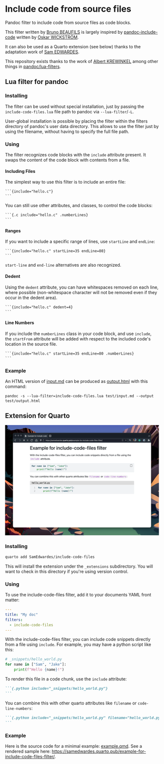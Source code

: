 Include code from source files
==============================

Pandoc filter to include code from source files as code blocks.

This filter written by [Bruno BEAUFILS](https://github.com/b3) is largely inspired by [pandoc-include-code](https://github.com/owickstrom/pandoc-include-code) written by [Oskar WICKSTRÖM](https://github.com/owickstrom).

It can also be used as a Quarto extension (see below) thanks to the adaptation work of [Sam EDWARDES](https://github.com/SamEdwardes).

This repository exists thanks to the work of [Albert KREWINKEL](https://github.com/tarleb/) among other things in [pandoc/lua-filters](https://github.com/pandoc/lua-filters/issues/207).

## Lua filter for pandoc

### Installing

The filter can be used without special installation, just by passing
the `include-code-files.lua` file path to pandoc via
`--lua-filter`/`-L`.

User-global installation is possible by placing the filter within the
filters directory of pandoc's user data directory. This allows to use
the filter just by using the filename, without having to specify the
full file path.

### Using

The filter recognizes code blocks with the `include` attribute present. It
swaps the content of the code block with contents from a file.

#### Including Files

The simplest way to use this filter is to include an entire file:

    ```{include="hello.c"}
    ```

You can still use other attributes, and classes, to control the code blocks:

    ```{.c include="hello.c" .numberLines}
    ```

#### Ranges

If you want to include a specific range of lines, use `startLine` and `endLine`:

    ```{include="hello.c" startLine=35 endLine=80}
    ```

`start-line` and `end-line` alternatives are also recognized.

#### Dedent

Using the `dedent` attribute, you can have whitespaces removed on each line,
where possible (non-whitespace character will not be removed even if they occur
in the dedent area).

    ```{include="hello.c" dedent=4}
    ```

#### Line Numbers

If you include the `numberLines` class in your code block, and use `include`,
the `startFrom` attribute will be added with respect to the included code's
location in the source file.

    ```{include="hello.c" startLine=35 endLine=80 .numberLines}
    ```

### Example

An HTML version of [input.md](test/input.md) can be produced as
[output.html](test/output.html) with this command:

    pandoc -s --lua-filter=include-code-files.lua test/input.md --output test/output.html


## Extension for Quarto

![Screenshot of an example output using include-code-files](docs/example-screenshot.png)


### Installing

```bash
quarto add SamEdwardes/include-code-files
```

This will install the extension under the `_extensions` subdirectory. You will want to check in this directory if you're using version control.

### Using

To use the include-code-files filter, add it to your documents YAML front matter:

```yaml
---
title: "My doc"
filters:
  - include-code-files
---
```

With the include-code-files filter, you can include code snippets directly from a file using `include`. For example, you may have a python script like this:

```python
# _snippets/hello_world.py
for name in ["Sam", "Jake"]:
    print(f"Hello {name}!")
```

To render this file in a code chunk, use the `include` attribute:

``````markdown
```{.python include="_snippets/hello_world.py"}
```
``````

You can combine this with other quarto attributes like `filename` or `code-line-numbers`:

``````markdown
```{.python include="_snippets/hello_world.py" filename="hello_world.py" code-line-numbers="true"}
```
``````

### Example

Here is the source code for a minimal example: [example.qmd](docs/example.qmd). See a rendered sample here: <https://samedwardes.quarto.pub/example-for-include-code-files-filter/>.

